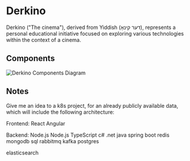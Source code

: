 # Derkino

Derkino ("The cinema"), derived from Yiddish (דער קינאָ), represents a personal educational initiative focused on exploring various technologies within the context of a cinema.

## Components
![Derkino Components Diagram](/architecture/components.drawio.png)

## Notes

Give me an idea to a k8s project, for an already publicly available data, which will include the following architecture:

Frontend: React
Angular

Backend: 
Node.js
Node.js TypeScript
c# .net
java spring boot
redis
mongodb
sql
rabbitmq
kafka
postgres

elasticsearch
